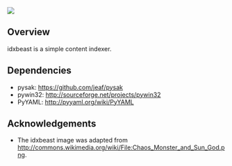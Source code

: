 <div><img src="https://s3.amazonaws.com/jeaf/idxbeast/idxbeast.jpg"/></div>

Overview
--------

idxbeast is a simple content indexer.

Dependencies
------------

* pysak: https://github.com/jeaf/pysak
* pywin32: http://sourceforge.net/projects/pywin32
* PyYAML: http://pyyaml.org/wiki/PyYAML

Acknowledgements
----------------

* The idxbeast image was adapted from http://commons.wikimedia.org/wiki/File:Chaos_Monster_and_Sun_God.png.


